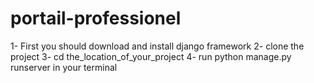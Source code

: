 # portail-professionel

1- First you should download and install django framework
2- clone the project 
3- cd the_location_of_your_project
4- run python manage.py runserver in your terminal 
